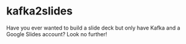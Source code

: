 # kafka2slides
Have you ever wanted to build a slide deck but only have Kafka and a Google Slides account? Look no further! 

